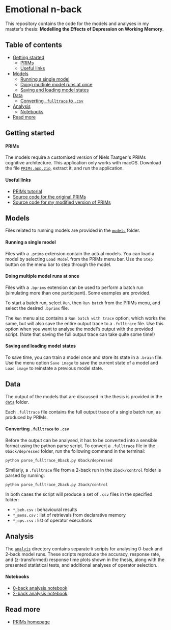 # **Emotional n-back**

This repository contains the code for the models and analyses in my master's thesis: **Modelling the Effects of Depression on Working Memory**.


## Table of contents
- [Getting started](#getting-started)
    - [PRIMs](#prims)
    - [Useful links](#useful-links)
- [Models](#models)
    - [Running a single model](#running-a-single-model)
    - [Doing multiple model runs at once](#doing-multiple-model-runs-at-once)
    - [Saving and loading model states](#saving-and-loading-model-states)
- [Data](#data)
    - [Converting `.fulltrace` to `.csv`](#converting-fulltrace-to-csv)
- [Analysis](#analysis)
    - [Notebooks](#notebooks)
- [Read more](#read-more)


## Getting started

#### PRIMs
The models require a customised version of Niels Taatgen's PRIMs cognitive architecture.
This application only works with macOS.
Download the file [`PRIMs.app.zip`](PRIMs.app.zip), extract it, and run the application.

#### Useful links
- [PRIMs tutorial](https://github.com/ntaatgen/PRIMs-Tutorial)
- [Source code for the original PRIMs](https://github.com/ntaatgen/ACTransfer)
- [Source code for my modified version of PRIMs](https://github.com/maartenvandervelde/ACTransfer/tree/Maarten/)


## Models
Files related to running models are provided in the [`models`](models) folder.

#### Running a single model
Files with a `.prims` extension contain the actual models.
You can load a model by selecting `Load Model` from the PRIMs menu bar.
Use the `Step` button on the menu bar to step through the model.


#### Doing multiple model runs at once
Files with a `.bprims` extension can be used to perform a batch run (simulating more than one participant).
Some examples are provided.

To start a batch run, select `Run`, then `Run batch` from the PRIMs menu, and select the desired `.bprims` file.

The `Run` menu also contains a `Run batch with trace` option, which works the same, but will also save the entire output trace to a `.fulltrace` file.
Use this option when you want to analyse the model's output with the provided script.
(Note that saving the full output trace can take quite some time!)


#### Saving and loading model states
To save time, you can train a model once and store its state in a `.brain` file.
Use the menu option `Save image` to save the current state of a model and `Load image` to reinstate a previous model state.


## Data
The output of the models that are discussed in the thesis is provided in the [`data`](data) folder.

Each `.fulltrace` file contains the full output trace of a single batch run, as produced by PRIMs.

#### Converting `.fulltrace` to `.csv`
Before the output can be analysed, it has to be converted into a sensible format using the python parse script.
To convert a `.fulltrace` file in the `0back/depressed` folder, run the following command in the terminal:
```
python parse_fulltrace_0back.py 0back/depressed
```

Similarly, a `.fulltrace` file from a 2-back run in the `2back/control` folder is parsed by running:
```
python parse_fulltrace_2back.py 2back/control
```

In both cases the script will produce a set of `.csv` files in the specified folder:
- `*_beh.csv` : behavioural results
- `*_mems.csv` : list of retrievals from declarative memory
- `*_ops.csv` : list of operator executions


## Analysis

The [`analyis`](analysis) directory contains separate `R` scripts for analysing 0-back and 2-back model runs.
These scripts reproduce the accuracy, response rate, and (z-transformed) response time plots shown in the thesis, along with the presented statistical tests, and additional analyses of operator selection.

#### Notebooks
- [0-back analysis notebook](http://htmlpreview.github.io/?https://github.com/maartenvandervelde/emotional-n-back/blob/master/analysis/0back_model_analysis.nb.html)
- [2-back analysis notebook](http://htmlpreview.github.io/?https://github.com/maartenvandervelde/emotional-n-back/blob/master/analysis/2back_model_analysis.nb.html)




## Read more

- [PRIMs homepage](http://www.ai.rug.nl/~niels/actransfer.html)
